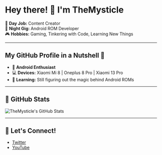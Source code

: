 # Hey there! 👋 I'm TheMysticle

🔧 **Day Job:** Content Creator  
🤖 **Night Gig:** Android ROM Developer  
🎮 **Hobbies:** Gaming, Tinkering with Code, Learning New Things

---

## My GitHub Profile in a Nutshell 🥜

- 📱 **Android Enthusiast**
- 💻 **Devices:** Xiaomi Mi 8 | Oneplus 8 Pro | Xiaomi 13 Pro
- 🌱 **Learning:** Still figuring out the magic behind Android ROMs  

---

## 🌟 GitHub Stats

![TheMysticle's GitHub Stats](https://github-readme-stats.vercel.app/api?username=TheMysticle&show_icons=true&theme=radical)

---

## 🔗 Let's Connect!

- [Twitter](https://x.com/TheMysticle)
- [YouTube](https://www.youtube.com/c/themysticle)
